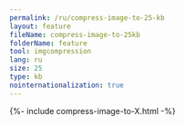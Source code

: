 ```yaml
---
permalink: /ru/compress-image-to-25-kb
layout: feature
fileName: compress-image-to-25kb
folderName: feature
tool: imgcompression
lang: ru
size: 25
type: kb
nointernationalization: true
---
```

{%- include compress-image-to-X.html -%}
      